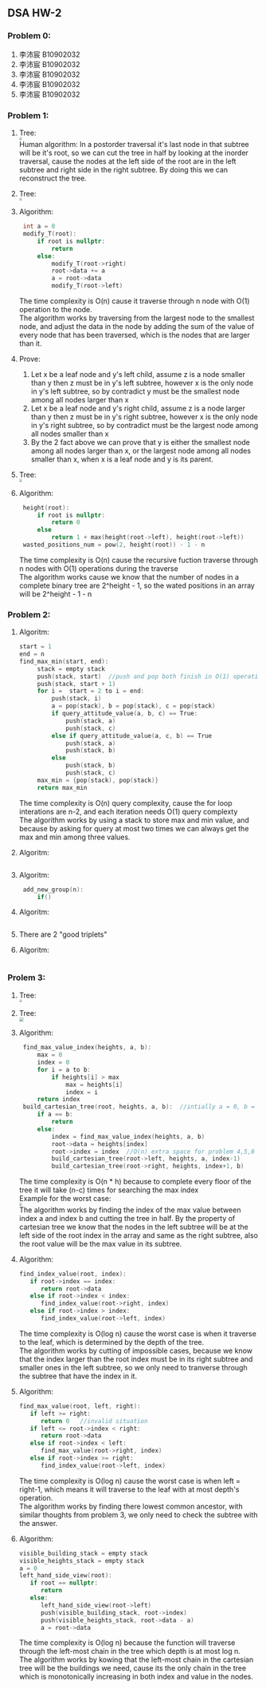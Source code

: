 ## DSA HW-2  
### Problem 0:  
1. 李沛宸 B10902032
2. 李沛宸 B10902032
3. 李沛宸 B10902032
4. 李沛宸 B10902032
5. 李沛宸 B10902032
### Problem 1:  
1. Tree:  
   <img src="./P1-1.jpg" style="zoom:35%" />  
   Human algorithm: In a postorder traversal it's last node in that subtree will be it's root, so we can cut the tree in half by looking at the inorder traversal, cause the nodes at the left side of the root are in the left subtree and right side in the right subtree. By doing this we can reconstruct the tree.  

2. Tree:  
   <img src="./P1-2.jpg" style="zoom:35%" />  

3. Algorithm:  
   ```C
    int a = 0
    modify_T(root):
        if root is nullptr:
            return
        else:
            modify_T(root->right)
            root->data += a
            a = root->data
            modify_T(root->left)
   ```  
   The time complexity is O(n) cause it traverse through n node with O(1) operation to the node.  
   The algorithm works by traversing from the largest node to the smallest node, and adjust the data in the node by adding the sum of the value of every node that has been traversed, which is the nodes that are larger than it.  

4. Prove:  
    1. Let x be a leaf node and y's left child, assume z is a node smaller than y then z must be in y's left subtree, however x is the only node in y's left subtree, so by contradict y must be the smallest node among all nodes larger than x  
    2. Let x be a leaf node and y's right child, assume z is a node larger than y then z must be in y's right subtree, however x is the only node in y's right subtree, so by contradict must be the largest node among all nodes smaller than x  
    3. By the 2 fact above we can prove that y is either the smallest node among all nodes larger than x, or the largest node among all nodes smaller than x, when x is a leaf node and y is its parent.  
   
5. Tree:  
   <img src="./P1-5.jpg" style="zoom:35%" />   

6. Algorithm:  
   ```C
    height(root):
        if root is nullptr:
            return 0
        else
            return 1 + max(height(root->left), height(root->left))
    wasted_positions_num = pow(2, height(root)) - 1 - n
   ```  
   The time complexity is O(n) cause the recursive fuction traverse through n nodes with O(1) operations during the traverse  
   The algorithm works cause we know that the number of nodes in a complete binary tree are 2^height - 1, so the wated positions in an array will be 2^height - 1 - n  

### Problem 2:  
1. Algoritm:  
   ```C
   start = 1
   end = n
   find_max_min(start, end):
        stack = empty stack
        push(stack, start)  //push and pop both finish in O(1) operations
        push(stack, start + 1)
        for i =  start = 2 to i = end:
            push(stack, i)
            a = pop(stack), b = pop(stack), c = pop(stack)
            if query_attitude_value(a, b, c) == True:
                push(stack, a)
                push(stack, c)
            else if query_attitude_value(a, c, b) == True
                push(stack, a)
                push(stack, b)
            else
                push(stack, b)
                push(stack, c)
        max_min = {pop(stack), pop(stack)}
        return max_min    
   ```
   The time complexity is O(n) query complexity, cause the for loop interations are n-2, and each iteration needs O(1) query complexty  
   The algorithm works by using a stack to store max and min value, and because by asking for query at most two times we can always get the max and min among three values.  

2. Algoritm:  
   ```C

   ```  
   
3. Algoritm:  
   ```C
    add_new_group(n):
        if()
   ```  
   
4. Algoritm:  
   ```C

   ```  
   
5. There are 2 "good triplets" 

6. Algoritm:  
   ```C

   ```  

### Prolem 3:  
1. Tree:  
   <img src="./P3-1.jpg" style="zoom:35%" />  

2. Tree:  
   <img src="./P3-2.jpg" style="zoom:50%" />   

3. Algorithm:  
   ```C
    find_max_value_index(heights, a, b):
        max = 0
        index = 0
        for i = a to b:
            if heights[i] > max
                max = heights[i]
                index = i
        return index
    build_cartesian_tree(root, heights, a, b):  //intially a = 0, b = n - 1
        if a == b:
            return
        else:
            index = find_max_value_index(heights, a, b)
            root->data = heights[index]
            root->index = index  //O(n) extra space for problem 4,5,6
            build_cartesian_tree(root->left, heights, a, index-1)
            build_cartesian_tree(root->right, heights, index+1, b)
   ```  
   The time complexity is O(n * h) because to complete every floor of the tree it will take (n-c) times for searching the max index  
    Example for the worst case:  
    <img src="./P3-3.jpg" style="zoom:35%" />   
    The algorithm works by finding the index of the max value between index a and index b and cutting the tree in half. By the property of cartesian tree we know that the nodes in the left subtree will be at the left side of the root index in the array and same as the right subtree, also the root value will be the max value in its subtree.  

4. Algorithm:  
   ```C
   find_index_value(root, index):
      if root->index == index:
         return root->data
      else if root->index < index:
         find_index_value(root->right, index)
      else if root->index > index:
         find_index_value(root->left, index)
   ```  
   The time complexity is O(log n) cause the worst case is when it traverse to the leaf, which is determined by the depth of the tree.  
   The algorithm works by cutting of impossible cases, because we know that the index larger than the root index must be in its right subtree and smaller ones in the left subtree, so we only need to tranverse through the subtree that have the index in it.  

5. Algorithm:  
   ```C
   find_max_value(root, left, right):
      if left >= right:
         return 0   //invalid situation
      if left <= root->index < right:
         return root->data
      else if root->index < left:
         find_max_value(root->right, index)
      else if root->index >= right:
         find_index_value(root->left, index)
   ```  
   The time complexity is O(log n) cause the worst case is when left = right-1, which means it will traverse to the leaf with at most depth's operation.  
   The algorithm works by finding there lowest common ancestor, with similar thoughts from problem 3, we only need to check the subtree with the answer.  

6. Algorithm:  
   ```C
   visible_building_stack = empty stack
   visible_heights_stack = empty stack
   a = 0
   left_hand_side_view(root):
      if root == nullptr:
         return
      else:
         left_hand_side_view(root->left)
         push(visible_building_stack, root->index)
         push(visible_heights_stack, root->data - a)
         a = root->data
   ``` 
   The time complexity is O(log n) because the function will traverse through the left-most chain in the tree which depth is at most log n.  
   The algorithm works by kowing that the left-most chain in the cartesian tree will be the buildings we need, cause its the only chain in the tree which is monotonically increasing in both index and value in the nodes.  
